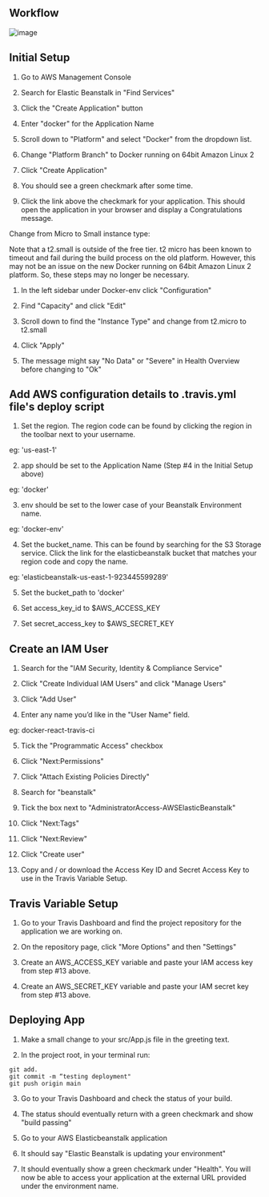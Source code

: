 ## **Workflow**
![image](https://user-images.githubusercontent.com/91174156/179339616-3e709abb-3e3e-4acc-b63b-9234490532b7.png)


## **Initial Setup**

1. Go to AWS Management Console

2. Search for Elastic Beanstalk in "Find Services"

3. Click the "Create Application" button

4. Enter "docker" for the Application Name

5. Scroll down to "Platform" and select "Docker" from the dropdown list.

6. Change "Platform Branch" to Docker running on 64bit Amazon Linux 2

7. Click "Create Application"

8. You should see a green checkmark after some time.

9. Click the link above the checkmark for your application. This should open the application in your browser and display a Congratulations message.

Change from Micro to Small instance type:

Note that a t2.small is outside of the free tier. t2 micro has been known to timeout and fail during the build process on the old platform. However, this may not be an issue on the new Docker running on 64bit Amazon Linux 2 platform. So, these steps may no longer be necessary.

1. In the left sidebar under Docker-env click "Configuration"

2. Find "Capacity" and click "Edit"

3. Scroll down to find the "Instance Type" and change from t2.micro to t2.small

4. Click "Apply"

5. The message might say "No Data" or "Severe" in Health Overview before changing to "Ok"

## **Add AWS configuration details to .travis.yml file's deploy script**

1. Set the region. The region code can be found by clicking the region in the toolbar next to your username.

eg: 'us-east-1'

2. app should be set to the Application Name (Step #4 in the Initial Setup above)

eg: 'docker'

3. env should be set to the lower case of your Beanstalk Environment name.

eg: 'docker-env'

4. Set the bucket_name. This can be found by searching for the S3 Storage service. Click the link for the elasticbeanstalk bucket that matches your region code and copy the name.

eg: 'elasticbeanstalk-us-east-1-923445599289'

5. Set the bucket_path to 'docker'

6. Set access_key_id to $AWS_ACCESS_KEY

7. Set secret_access_key to $AWS_SECRET_KEY

## **Create an IAM User**

1. Search for the "IAM Security, Identity & Compliance Service"

2. Click "Create Individual IAM Users" and click "Manage Users"

3. Click "Add User"

4. Enter any name you’d like in the "User Name" field.

eg: docker-react-travis-ci

5. Tick the "Programmatic Access" checkbox

6. Click "Next:Permissions"

7. Click "Attach Existing Policies Directly"

8. Search for "beanstalk"

9. Tick the box next to "AdministratorAccess-AWSElasticBeanstalk"

10. Click "Next:Tags"

11. Click "Next:Review"

12. Click "Create user"

13. Copy and / or download the Access Key ID and Secret Access Key to use in the Travis Variable Setup.

## **Travis Variable Setup**

1. Go to your Travis Dashboard and find the project repository for the application we are working on.

2. On the repository page, click "More Options" and then "Settings"

3. Create an AWS_ACCESS_KEY variable and paste your IAM access key from step #13 above.

4. Create an AWS_SECRET_KEY variable and paste your IAM secret key from step #13 above.

## **Deploying App**

1. Make a small change to your src/App.js file in the greeting text.

2. In the project root, in your terminal run:

```terminal
git add.
git commit -m “testing deployment"
git push origin main
```

3. Go to your Travis Dashboard and check the status of your build.

4. The status should eventually return with a green checkmark and show "build passing"

5. Go to your AWS Elasticbeanstalk application

6. It should say "Elastic Beanstalk is updating your environment"

7. It should eventually show a green checkmark under "Health". You will now be able to access your application at the external URL provided under the environment name.
